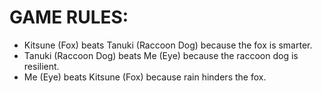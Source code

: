 # GAME RULES:
- Kitsune (Fox) beats Tanuki (Raccoon Dog) because the fox is smarter.
- Tanuki (Raccoon Dog) beats Me (Eye) because the raccoon dog is resilient.
- Me (Eye) beats Kitsune (Fox) because rain hinders the fox.
